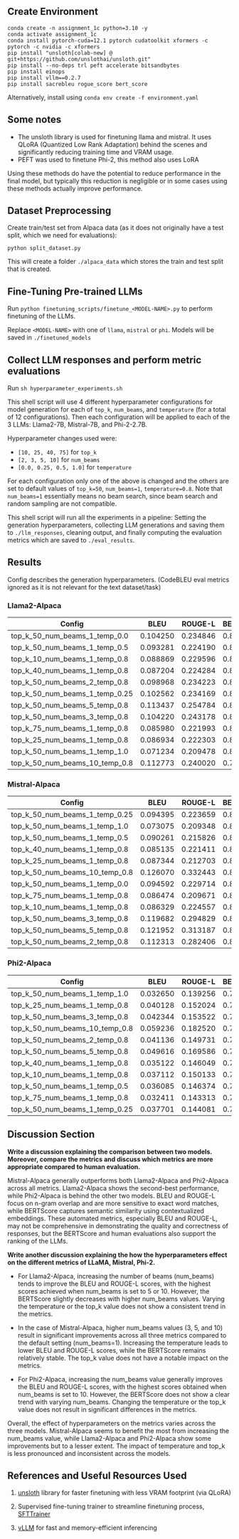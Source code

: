 ## Create Environment
```
conda create -n assignment_1c python=3.10 -y
conda activate assignment_1c
conda install pytorch-cuda=12.1 pytorch cudatoolkit xformers -c pytorch -c nvidia -c xformers
pip install "unsloth[colab-new] @ git+https://github.com/unslothai/unsloth.git"
pip install --no-deps trl peft accelerate bitsandbytes
pip install einops
pip install vllm==0.2.7
pip install sacrebleu rogue_score bert_score
```

Alternatively, install using `conda env create -f environment.yaml`

## Some notes
 - The unsloth library is used for finetuning llama and mistral. It uses QLoRA (Quantized Low Rank Adaptation) behind the scenes and significantly reducing training time and VRAM usage.
 - PEFT was used to finetune Phi-2, this method also uses LoRA

Using these methods do have the potential to reduce performance in the final model, but typically this reduction is negligible or in some cases using these methods actually improve performance.

## Dataset Preprocessing
Create train/test set from Alpaca data (as it does not originally have a test split, which we need for evaluations):

`python split_dataset.py`

This will create a folder `./alpaca_data` which stores the train and test split that is created.

## Fine-Tuning Pre-trained LLMs

Run `python finetuning_scripts/finetune_<MODEL-NAME>.py` to perform finetuning of the LLMs. 

Replace `<MODEL-NAME>` with one of `llama`, `mistral` or `phi`. Models will be saved in `./finetuned_models`

## Collect LLM responses and perform metric evaluations

Run `sh hyperparameter_experiments.sh`

This shell script will use 4 different hyperparameter configurations for model generation for each of `top_k`, `num_beams`, and `temperature` (for a total of 12 configurations). Then each configuration will be applied to each of the 3 LLMs: Llama2-7B, Mistral-7B, and Phi-2-2.7B.

Hyperparameter changes used were: 
- `[10, 25, 40, 75]` for `top_k`
- `[2, 3, 5, 10]` for `num_beams`
- `[0.0, 0.25, 0.5, 1.0]` for `temperature`

For each configuration only one of the above is changed and the others are set to default values of `top_k=50`, `num_beams=1`, `temperature=0.8`. Note that `num_beams=1` essentially means no beam search, since beam search and random sampling are not compatible.

This shell script will run all the experiments in a pipeline: Setting the generation hyperparameters, collecting LLM generations and saving them to `./llm_responses`, cleaning output, and finally computing the evaluation metrics which are saved to `./eval_results`.

## Results
Config describes the generation hyperparameters. (CodeBLEU eval metrics ignored as it is not relevant for the text dataset/task)

### Llama2-Alpaca
| Config | BLEU | ROUGE-L | BERTScore | Human  |
|----------|----------|----------|----------|-------|
| top_k_50_num_beams_1_temp_0.0 | 0.104250 | 0.234846 | 0.835651 |  0.87 |
| top_k_50_num_beams_1_temp_0.5 | 0.093281 | 0.224190 | 0.834736 |  0.77 |
| top_k_10_num_beams_1_temp_0.8 | 0.088869 | 0.229596 | 0.842532 |  0.83 |
| top_k_40_num_beams_1_temp_0.8 | 0.087204 | 0.224284 | 0.843406 | 0.77  |
| top_k_50_num_beams_2_temp_0.8 | 0.098968 | 0.234223 | 0.836924 | 0.7  |
| top_k_50_num_beams_1_temp_0.25 | 0.102562 | 0.234169 | 0.834929 |  0.87 |
| top_k_50_num_beams_5_temp_0.8 | 0.113437 | 0.254784 | 0.834861 | 0.6  |
| top_k_50_num_beams_3_temp_0.8 | 0.104220 | 0.243178 | 0.837395 | 0.77  |
| top_k_75_num_beams_1_temp_0.8 | 0.085980 | 0.221993 | 0.844428 | 0.83  |
| top_k_25_num_beams_1_temp_0.8 | 0.086934 | 0.222303 | 0.843334 | 0.77  |
| top_k_50_num_beams_1_temp_1.0 | 0.071234 | 0.209478 | 0.841053 |  0.8 |
| top_k_50_num_beams_10_temp_0.8 | 0.112773 | 0.240020 | 0.782440 |  0.63 |





### Mistral-Alpaca
| Config | BLEU | ROUGE-L | BERTScore | Human |
|----------|----------|----------|----------|---------|
| top_k_50_num_beams_1_temp_0.25 | 0.094395 | 0.223659 | 0.852543 | 0.87  |
| top_k_50_num_beams_1_temp_1.0 | 0.073075 | 0.209348 | 0.856090 |  0.87 |
| top_k_50_num_beams_1_temp_0.5 | 0.090261 | 0.215826 | 0.848454 |  0.83 |
| top_k_40_num_beams_1_temp_0.8 | 0.085135 | 0.221411 | 0.845139 | 0.77  |
| top_k_25_num_beams_1_temp_0.8 | 0.087344 | 0.212703 | 0.846659 | 0.73  |
| top_k_50_num_beams_10_temp_0.8 | 0.126070 | 0.332443 | 0.870765 |  0.87 |
| top_k_50_num_beams_1_temp_0.0 | 0.094592 | 0.229714 | 0.853408 | 0.87  |
| top_k_75_num_beams_1_temp_0.8 | 0.086474 | 0.209671 | 0.847688 |0.77   |
| top_k_10_num_beams_1_temp_0.8 | 0.086329 | 0.224557 | 0.851953 | 0.77  |
| top_k_50_num_beams_3_temp_0.8 | 0.119682 | 0.294829 | 0.868226 | 0.83  |
| top_k_50_num_beams_5_temp_0.8 | 0.121952 | 0.313187 | 0.871245 |  0.83 |
| top_k_50_num_beams_2_temp_0.8 | 0.112313 | 0.282406 | 0.865394 | 0.8  |

### Phi2-Alpaca
| Config | BLEU | ROUGE-L | BERTScore | Human |
|----------|----------|----------|----------|---------|
| top_k_50_num_beams_1_temp_1.0 | 0.032650 | 0.139256 | 0.778045 | 0.6  |
| top_k_25_num_beams_1_temp_0.8 | 0.040128 | 0.152024 | 0.776562 | 0.7  |
| top_k_50_num_beams_3_temp_0.8 | 0.042344 | 0.153522 | 0.768393 | 0.6  |
| top_k_50_num_beams_10_temp_0.8 | 0.059236 | 0.182520 | 0.775320 | 0.5  |
| top_k_50_num_beams_2_temp_0.8 | 0.041136 | 0.149731 | 0.765922 | 0.6  |
| top_k_50_num_beams_5_temp_0.8 | 0.049616 | 0.169586 | 0.771494 | 0.6  |
| top_k_40_num_beams_1_temp_0.8 | 0.035122 | 0.146049 | 0.774651 | 0.7  |
| top_k_10_num_beams_1_temp_0.8 | 0.037112 | 0.150133 | 0.775434 | 0.6  |
| top_k_50_num_beams_1_temp_0.5 | 0.036085 | 0.146374 | 0.767870 | 0.7  |
| top_k_75_num_beams_1_temp_0.8 | 0.032411 | 0.143313 | 0.769573 |  0.8 |
| top_k_50_num_beams_1_temp_0.25 | 0.037701 | 0.144081 | 0.764685 |  0.6 |

## Discussion Section

**Write a discussion explaining the comparison between two models. Moreover, compare the metrics and discuss which metrics are more appropriate compared to human evaluation.**

Mistral-Alpaca generally outperforms both Llama2-Alpaca and Phi2-Alpaca across all metrics. Llama2-Alpaca shows the second-best performance, while Phi2-Alpaca is behind the other two models. BLEU and ROUGE-L focus on n-gram overlap and are more sensitive to exact word matches, while BERTScore captures semantic similarity using contextualized embeddings. These automated metrics, especially BLEU and ROUGE-L, may not be comprehensive in demonstrating the quality and correctness of responses, but the BERTScore and human evaluations also support the ranking of the LLMs.


**Write another discussion explaining the how the hyperparameters effect on the different metrics of LLaMA, Mistral, Phi-2.**

 - For Llama2-Alpaca, increasing the number of beams (num_beams) tends to improve the BLEU and ROUGE-L scores, with the highest scores achieved when num_beams is set to 5 or 10. However, the BERTScore slightly decreases with higher num_beams values. Varying the temperature or the top_k value does not show a consistent trend in the metrics.

 - In the case of Mistral-Alpaca, higher num_beams values (3, 5, and 10) result in significant improvements across all three metrics compared to the default setting (num_beams=1). Increasing the temperature leads to lower BLEU and ROUGE-L scores, while the BERTScore remains relatively stable. The top_k value does not have a notable impact on the metrics.

 - For Phi2-Alpaca, increasing the num_beams value generally improves the BLEU and ROUGE-L scores, with the highest scores obtained when num_beams is set to 10. However, the BERTScore does not show a clear trend with varying num_beams. Changing the temperature or the top_k value does not result in significant differences in the metrics.

 Overall, the effect of hyperparameters on the metrics varies across the three models. Mistral-Alpaca seems to benefit the most from increasing the num_beams value, while Llama2-Alpaca and Phi2-Alpaca show some improvements but to a lesser extent. The impact of temperature and top_k is less pronounced and inconsistent across the models.


## References and Useful Resources Used
1. [unsloth](https://github.com/unslothai/unsloth) library for faster finetuning with less VRAM footprint (via QLoRA)

2. Supervised fine-tuning trainer to streamline finetuning process, [SFTTrainer](https://huggingface.co/docs/trl/en/sft_trainer)

3. [vLLM](https://github.com/vllm-project/vllm) for fast and memory-efficient inferencing
